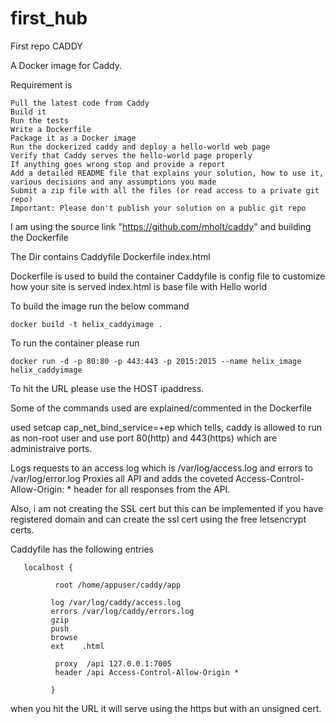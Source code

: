 # first_hub
First repo
CADDY


A Docker image for Caddy.

Requirement is

    Pull the latest code from Caddy
    Build it
    Run the tests
    Write a Dockerfile
    Package it as a Docker image
    Run the dockerized caddy and deploy a hello-world web page
    Verify that Caddy serves the hello-world page properly
    If anything goes wrong stop and provide a report
    Add a detailed README file that explains your solution, how to use it, various decisions and any assumptions you made
    Submit a zip file with all the files (or read access to a private git repo)
    Important: Please don't publish your solution on a public git repo

I am using the source link "https://github.com/mholt/caddy" and building the Dockerfile

The Dir contains
Caddyfile  Dockerfile  index.html

Dockerfile is used to build the container
Caddyfile is config file to customize how your site is served
index.html is base file with Hello world

To build the image run the below command

    docker build -t helix_caddyimage .

To run the container please run

    docker run -d -p 80:80 -p 443:443 -p 2015:2015 --name helix_image helix_caddyimage

To hit the URL please use the HOST ipaddress.

Some of the commands used are explained/commented in the Dockerfile

used setcap cap_net_bind_service=+ep which tells, caddy is allowed to run as non-root user and use  port 80(http) and 443(https)
which are administraive ports.


Logs requests to an access log which is /var/log/access.log and errors to  /var/log/error.log
Proxies all API and adds the coveted Access-Control-Allow-Origin: * header for all responses from the API.

Also, i am not creating the SSL cert  but this can be implemented if you have  registered domain and can create the ssl cert using the free
letsencrypt certs.

Caddyfile has the following entries

       localhost {

              root /home/appuser/caddy/app
               
             log /var/log/caddy/access.log
             errors /var/log/caddy/errors.log
             gzip
             push
             browse
             ext    .html
   
              proxy  /api 127.0.0.1:7005
              header /api Access-Control-Allow-Origin *

             }

when you hit the URL it  will serve using the https but with an unsigned cert.
